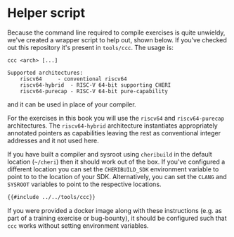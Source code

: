 # Helper script

Because the command line required to compile exercises is quite unwieldy, we've created a wrapper script to help out, shown below.  If you've checked out this repository it's present in `tools/ccc`.  The usage is:
```
ccc <arch> [...]

Supported architectures:
	riscv64		- conventional riscv64
	riscv64-hybrid	- RISC-V 64-bit supporting CHERI
	riscv64-purecap	- RISC-V 64-bit pure-capability
```
and it can be used in place of your compiler.

For the exercises in this book you will use the `riscv64` and `riscv64-purecap` architectures.  The `riscv64-hybrid` architecture instantiates appropriately annotated pointers as capabilities leaving the rest as conventional integer addresses and it not used here.

If you have built a compiler and sysroot using `cheribuild` in the default location (`~/cheri`) then it should work out of the box.  If you've configured a different location you can set the `CHERIBUILD_SDK` environment variable to point to to the location of your SDK.  Alternatively, you can set the `CLANG` and `SYSROOT` variables to point to the respective locations.
```sh
{{#include ../../tools/ccc}}
```

If you were provided a docker image along with these instructions (e.g. as part of a training exercise or bug-bounty), it should be configured such that `ccc` works without setting environment variables.
